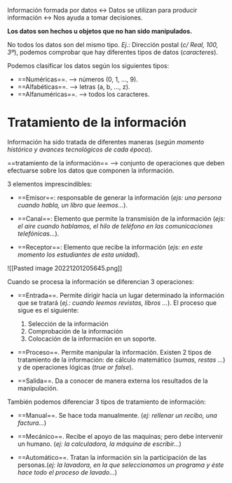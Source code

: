 Información formada por datos ↔ Datos se utilizan para producir información ↔ Nos ayuda a tomar decisiones.

**Los datos son hechos u objetos que no han sido manipulados.**

No todos los datos son del mismo tipo. *Ej*.: Dirección postal (*c/ Real, 100, 3º*), podemos comprobar que hay diferentes tipos de datos (*caracteres*).

Podemos clasificar los datos según los siguientes tipos:

* ==Numéricas==. --> números (0, 1, ..., 9).
* ==Alfabéticas==.  --> letras (a, b, ..., z).
* ==Alfanuméricas==. --> todos los caracteres.

# Tratamiento de la información

Información ha sido tratada de diferentes maneras (*según momento histórico y avances tecnológicos de cada época*).

==tratamiento de la información== --> conjunto de operaciones que deben efectuarse sobre los datos que componen la información.

3 elementos imprescindibles:

* ==Emisor==: responsable de generar la información (*ejs: una persona cuando habla, un libro que leemos...*).

* ==Canal==: Elemento que permite la transmisión de la información (*ejs: el aire cuando hablamos, el hilo de teléfono en las comunicaciones telefónicas...*).

* ==Receptor==: Elemento que recibe la información (*ejs: en este momento los estudiantes de esta unidad*).

![[Pasted image 20221201205645.png]]

Cuando se procesa la información se diferencian 3 operaciones:

* ==Entrada==. Permite dirigir hacia un lugar determinado la información que se tratará (*ej.: cuando leemos revistas, libros ...*). El proceso que sigue es el siguiente: 

	1) Selección de la información 
	2) Comprobación de la información 
	3) Colocación de la información en un soporte.

* ==Proceso==. Permite manipular la información. Existen 2 tipos de tratamiento de la información: de cálculo matemático (*sumas, restas ...*) y de operaciones lógicas (*true or false*).

* ==Salida==. Da a conocer de manera externa los resultados de la manipulación.

También podemos diferenciar 3 tipos de tratamiento de información:

* ==Manual==. Se hace toda manualmente. (*ej: rellenar un recibo, una factura...*)

* ==Mecánico==. Recibe el apoyo de las maquinas; pero debe  intervenir un humano. (*ej: la calculadora, la máquina de escribir...*)

* ==Automático==. Tratan la información sin la participación de las personas.(*ej: la lavadora, en la que seleccionamos un programa y éste hace todo el proceso de lavado...*)


